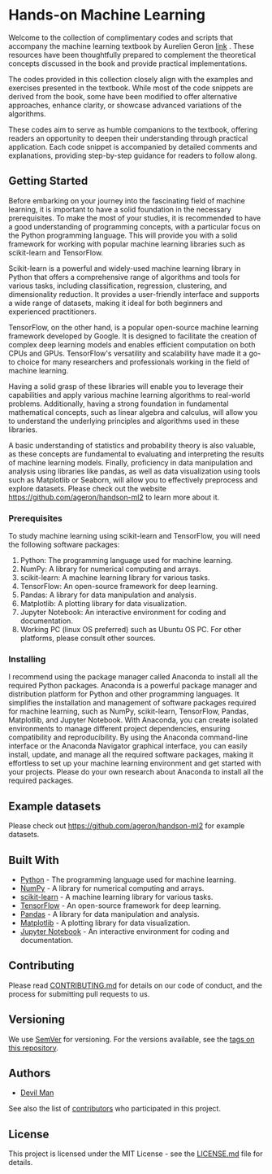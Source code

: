# Hands-on Machine Learning 

Welcome to the collection of complimentary codes and scripts that accompany the machine learning textbook by Aurelien Geron [link](https://www.oreilly.com/library/view/hands-on-machine-learning/9781492032632/) . These resources have been thoughtfully prepared to complement the theoretical concepts discussed in the book and provide practical implementations.

The codes provided in this collection closely align with the examples and exercises presented in the textbook. While most of the code snippets are derived from the book, some have been modified to offer alternative approaches, enhance clarity, or showcase advanced variations of the algorithms.

These codes aim to serve as humble companions to the textbook, offering readers an opportunity to deepen their understanding through practical application. Each code snippet is accompanied by detailed comments and explanations, providing step-by-step guidance for readers to follow along.

## Getting Started

Before embarking on your journey into the fascinating field of machine learning, it is important to have a solid foundation in the necessary prerequisites. To make the most of your studies, it is recommended to have a good understanding of programming concepts, with a particular focus on the Python programming language. This will provide you with a solid framework for working with popular machine learning libraries such as scikit-learn and TensorFlow.

Scikit-learn is a powerful and widely-used machine learning library in Python that offers a comprehensive range of algorithms and tools for various tasks, including classification, regression, clustering, and dimensionality reduction. It provides a user-friendly interface and supports a wide range of datasets, making it ideal for both beginners and experienced practitioners.

TensorFlow, on the other hand, is a popular open-source machine learning framework developed by Google. It is designed to facilitate the creation of complex deep learning models and enables efficient computation on both CPUs and GPUs. TensorFlow's versatility and scalability have made it a go-to choice for many researchers and professionals working in the field of machine learning.

Having a solid grasp of these libraries will enable you to leverage their capabilities and apply various machine learning algorithms to real-world problems. Additionally, having a strong foundation in fundamental mathematical concepts, such as linear algebra and calculus, will allow you to understand the underlying principles and algorithms used in these libraries.

A basic understanding of statistics and probability theory is also valuable, as these concepts are fundamental to evaluating and interpreting the results of machine learning models. Finally, proficiency in data manipulation and analysis using libraries like pandas, as well as data visualization using tools such as Matplotlib or Seaborn, will allow you to effectively preprocess and explore datasets.
Please check out the website https://github.com/ageron/handson-ml2 to learn more about it.

### Prerequisites
To study machine learning using scikit-learn and TensorFlow, you will need the following software packages:

1. Python: The programming language used for machine learning.
2. NumPy: A library for numerical computing and arrays.
3. scikit-learn: A machine learning library for various tasks.
4. TensorFlow: An open-source framework for deep learning.
5. Pandas: A library for data manipulation and analysis.
6. Matplotlib: A plotting library for data visualization.
7. Jupyter Notebook: An interactive environment for coding and documentation.
8. Working PC (linux OS preferred) such as Ubuntu OS PC. For other platforms, please consult other sources.

### Installing
I recommend using the package manager called Anaconda to install all the required Python packages. Anaconda is a powerful package manager and distribution platform for Python and other programming languages. It simplifies the installation and management of software packages required for machine learning, such as NumPy, scikit-learn, TensorFlow, Pandas, Matplotlib, and Jupyter Notebook. With Anaconda, you can create isolated environments to manage different project dependencies, ensuring compatibility and reproducibility. By using the Anaconda command-line interface or the Anaconda Navigator graphical interface, you can easily install, update, and manage all the required software packages, making it effortless to set up your machine learning environment and get started with your projects. Please do your own research about Anaconda to install all the required packages.

## Example datasets 

Please check out https://github.com/ageron/handson-ml2 for example datasets.

## Built With

* [Python](https://www.python.org) - The programming language used for machine learning.
* [NumPy](https://numpy.org) - A library for numerical computing and arrays.
* [scikit-learn](https://scikit-learn.org) - A machine learning library for various tasks.
* [TensorFlow](https://www.tensorflow.org) - An open-source framework for deep learning.
* [Pandas](https://pandas.pydata.org) - A library for data manipulation and analysis.
* [Matplotlib](https://matplotlib.org) - A plotting library for data visualization.
* [Jupyter Notebook](https://jupyter.org) - An interactive environment for coding and documentation.

## Contributing

Please read [CONTRIBUTING.md](CONTRIBUTING.md) for details on our code of conduct, and the process for submitting pull requests to us.

## Versioning

We use [SemVer](http://semver.org/) for versioning. For the versions available, see the [tags on this repository](https://github.com/sejin8642/Handson/tags). 

## Authors

* [Devil Man](https://github.com/ackma3141)

See also the list of [contributors](https://github.com/sejin8642/Handson/contributors) who participated in this project.

## License

This project is licensed under the MIT License - see the [LICENSE.md](LICENSE.md) file for details.
